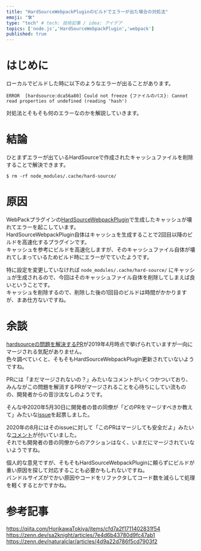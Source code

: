 ```yaml
---
title: "HardSourceWebpackPluginのビルドでエラーが出た場合の対処法"
emoji: "🛠"
type: "tech" # tech: 技術記事 / idea: アイデア
topics: ['node.js','HardSourceWebpackPlugin','webpack']
published: true
---
```


# はじめに

ローカルでビルドした時に以下のようなエラーが出ることがあります。  

```
ERROR  [hardsource:dca56a80] Could not freeze {ファイルのパス}: Cannot read properties of undefined (reading 'hash')
```

対処法とそもそも何のエラーなのかを解説していきます。  

# 結論

ひとまずエラーが出ているHardSourceで作成されたキャッシュファイルを削除することで解決できます。  

```shell
$ rm -rf node_modules/.cache/hard-source/
```

# 原因

WebPackプラグインの[HardSourceWebpackPlugin](https://github.com/mzgoddard/hard-source-webpack-plugin)で生成したキャッシュが壊れてエラーを起こしています。  
HardSourceWebpackPlugin自体はキャッシュを生成することで2回目以降のビルドを高速化するプラグインです。  
キャッシュを参考にビルドを高速化しますが、そのキャッシュファイル自体が壊れてしまっているためビルド時にエラーがでていたようです。  

特に設定を変更していなければ `node_modules/.cache/hard-source/` にキャッシュが生成されるので、今回はそのキャッシュファイル自体を削除してしまえば良いということです。  
キャッシュを削除するので、削除した後の1回目のビルドは時間がかかりますが、まあ仕方ないですね。

# 余談

[hardsourceの問題を解決するPR](https://github.com/mzgoddard/hard-source-webpack-plugin/pull/497)が2019年4月時点で挙げられていますが一向にマージされる気配がありません。  
色々調べていくと、そもそもHardSourceWebpackPlugin更新されていないようですね。  

PRには「まだマージされないの？」みたいなコメントがいくつかついており、みんながこの問題を解消するPRがマージされることを心待ちにしてい流ものの、開発者からの音沙汰なしのようです。

そんな中2020年5月30日に開発者の昔の同僚が「どのPRをマージすべきか教えて」みたいな[issue](https://github.com/mzgoddard/hard-source-webpack-plugin/issues/525)を起票しました。  

2020年の8月にはそのissueに対して「このPRはマージしても安全だよ」みたいな[コメント](https://github.com/mzgoddard/hard-source-webpack-plugin/issues/416)が付いていました。  
それでも開発者の昔の同僚からのアクションはなく、いまだにマージされていないようですね。  

個人的な意見ですが、そもそもHardSourceWebpackPluginに頼らずにビルドが重い原因を探して対応することも必要かもしれないですね。  
バンドルサイズがでかい原因やコードをリファクタしてコード数を減らして処理を軽くするとかですかね。  

# 参考記事
https://qiita.com/HorikawaTokiya/items/cfd7a2f1711402831f54
https://zenn.dev/sa2knight/articles/7e4d6b43780d9fc47ab1
https://zenn.dev/naturalclar/articles/4d9a22d786f5cd7903f2
